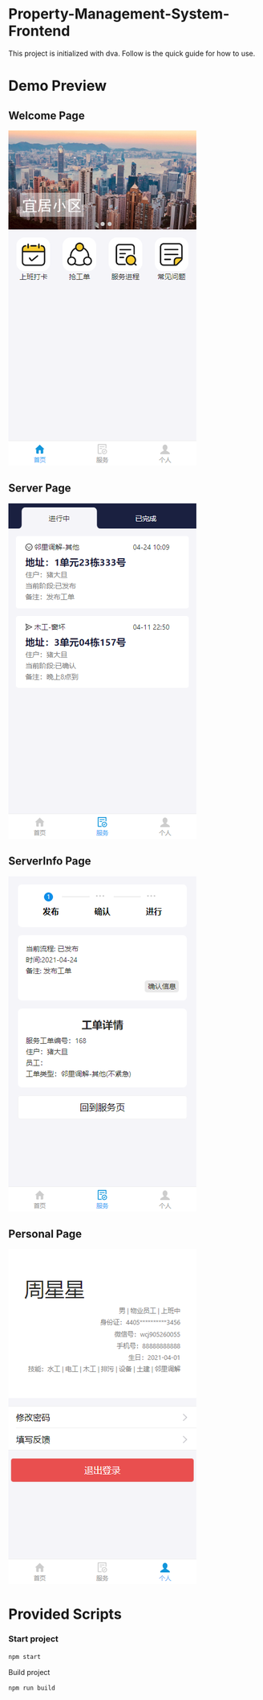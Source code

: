 # Property-Management-System-Frontend

This project is initialized with dva. Follow is the quick guide for how to use.

# Demo Preview

## Welcome Page

![image-20210425002223131](README/image-20210425002223131.png)

## Server Page

![image-20210425002539463](README/image-20210425002539463.png)

## ServerInfo Page

![image-20210425002527916](README/image-20210425002527916.png)

## Personal Page

![image-20210425002555600](README/image-20210425002555600.png)

# Provided Scripts

### Start project

```bash
npm start
```

Build project

```bash
npm run build
```

